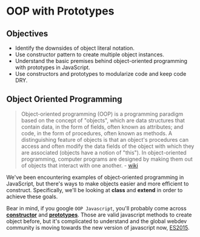 # OOP with Prototypes

## Objectives

* Identify the downsides of object literal notation.
* Use constructor pattern to create multiple object instances.
* Understand the basic premises behind object-oriented programming with prototypes in JavaScript.
* Use constructors and prototypes to modularize code and keep code DRY.

## Object Oriented Programming

> Object-oriented programming (OOP) is a programming paradigm based on the concept of "objects", which are data structures that contain data, in the form of fields, often known as attributes; and code, in the form of procedures, often known as methods. A distinguishing feature of objects is that an object's procedures can access and often modify the data fields of the object with which they are associated (objects have a notion of "this"). In object-oriented programming, computer programs are designed by making them out of objects that interact with one another. - [wiki](http://en.wikipedia.org/wiki/Object-oriented_programming)

We've been encountering examples of object-oriented programming in JavaScript, but there's ways to make objects easier and more efficient to construct. Specifically, we'll be looking at **class** and **extend** in order to achieve these goals.

Bear in mind, if you google `OOP Javascript`, you'll probably come across **[constructor](https://developer.mozilla.org/en/docs/Web/JavaScript/Reference/Global_Objects/Object/constructor)** and **[prototypes](https://developer.mozilla.org/en-US/docs/Web/JavaScript/Reference/Global_Objects/Object/prototype)**. Those are valid javascript methods to create object before, but it's complicated to understand and the global webdev community is moving towards the new version of javascript now, [ES2015](../js-next/01readme.md). 

<!-- We've been encountering examples of object-oriented programming in JavaScript, but there's ways to make objects easier and more efficient to construct. Specifically, we'll be looking at **constructors** and **prototypes** in order to achieve these goals. -->

